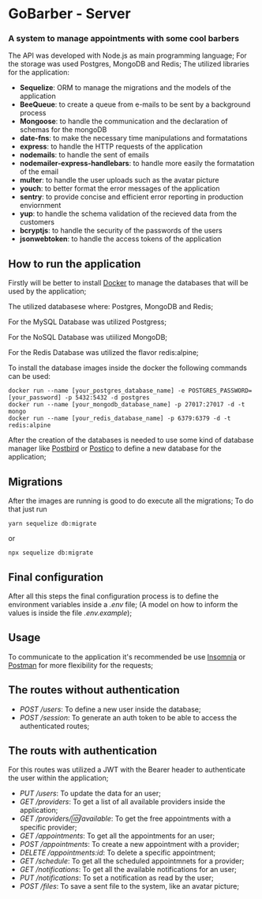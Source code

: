 # GoBarber - Server
### A system to manage appointments with some cool barbers
The API was developed with Node.js as main programming language;
For the storage was used Postgres, MongoDB and Redis;
The utilized libraries for the application:
* __Sequelize__: ORM to manage the migrations and the models of the application
* __BeeQueue__: to create a queue from e-mails to be sent by a background process
* __Mongoose__: to handle the communication and the declaration of schemas for the mongoDB
* __date-fns__: to make the necessary time manipulations and formatations
* __express__: to handle the HTTP requests of the application
* __nodemails__: to handle the sent of emails
* __nodemailer-express-handlebars__: to handle more easily the formatation of the email
* __multer__: to handle the user uploads such as the avatar picture
* __youch__: to better format the error messages of the application
* __sentry__: to provide concise and efficient error reporting in production enviornment
* __yup__: to handle the schema validation of the recieved data from the customers
* __bcryptjs__: to handle the security of the passwords of the users
* __jsonwebtoken__: to handle the access tokens of the application

## How to run the application
Firstly will be better to install [Docker](https://www.docker.com/) to manage the databases that will be used by the application;

The utilized databasese where: Postgres, MongoDB and Redis;

For the MySQL Database was utilized Postgress;

For the NoSQL Database was utiilized MongoDB;

For the Redis Database was utilized the flavor redis:alpine;

To install the database images inside the docker the following commands can be used:
```
docker run --name [your_postgres_database_name] -e POSTGRES_PASSWORD=[your_password] -p 5432:5432 -d postgres
docker run --name [your_mongodb_database_name] -p 27017:27017 -d -t mongo
docker run --name [your_redis_database_name] -p 6379:6379 -d -t redis:alpine
```
After the creation of the databases is needed to use some kind of database manager like [Postbird](https://www.electronjs.org/apps/postbird) or [Postico](https://eggerapps.at/postico/)
to define a new database for the application;

## Migrations
After the images are running is good to do execute all the migrations;
To do that just run
```
yarn sequelize db:migrate
```
or
```
npx sequelize db:migrate
```

## Final configuration
After all this steps the final configuration process is to define the environment variables inside a *.env* file;
(A model on how to inform the values is inside the file *.env.example*);

## Usage
To communicate to the application it's recommended be use [Insomnia](https://insomnia.rest/) or [Postman](https://www.postman.com/) for more flexibility for the requests;

## The routes without authentication
- *POST /users*: To define a new user inside the database;
- *POST /session*: To generate an auth token to be able to access the authenticated routes;

## The routs with authentication
For this routes was utilized a JWT with the Bearer header to authenticate the user within the application;
- *PUT /users*: To update the data for an user;
- *GET /providers*: To get a list of all available providers inside the application;
- *GET /providers/:id:/available*: To get the free appointments with a specific provider;
- *GET /appointments*: To get all the appointments for an user;
- *POST /appointments*: To create a new appointment with a provider;
- *DELETE /appointments:id*: To delete a specific appointment;
- *GET /schedule*: To get all the scheduled appointmnets for a provider;
- *GET /notifications*: To get all the available notifications for an user;
- *PUT /notifications*: To set a notification as read by the user;
- *POST /files*: To save a sent file to the system, like an avatar picture;
